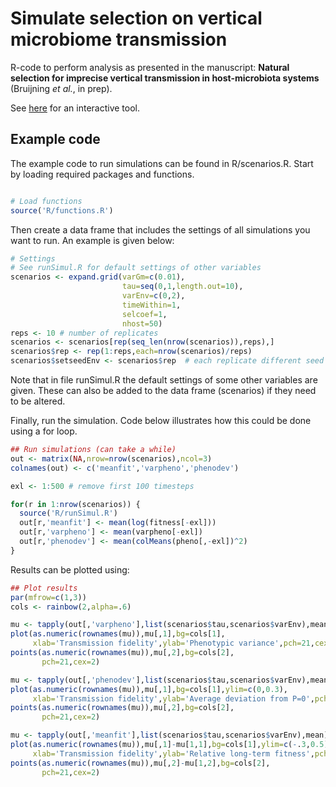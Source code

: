 # Simulate selection on vertical microbiome transmission

R-code to perform analysis as presented in the manuscript: **Natural selection for imprecise vertical transmission in host-microbiota systems** (Bruijning *et al.*, in prep).


See [here](https://marjoleinbruijning.shinyapps.io/simulhostmicrobiome/) for an interactive tool.

## Example code

The example code to run simulations can be found in R/scenarios.R. Start by loading required packages and functions.

```r

# Load functions
source('R/functions.R')

```

Then create a data frame that includes the settings of all simulations you want to run. An example is given below:

```r
# Settings
# See runSimul.R for default settings of other variables
scenarios <- expand.grid(varGm=c(0.01),
                         tau=seq(0,1,length.out=10),
                         varEnv=c(0,2),
                         timeWithin=1,
                         selcoef=1,
                         nhost=50)
reps <- 10 # number of replicates
scenarios <- scenarios[rep(seq_len(nrow(scenarios)),reps),]
scenarios$rep <- rep(1:reps,each=nrow(scenarios)/reps)
scenarios$setseedEnv <- scenarios$rep  # each replicate different seed
```

Note that in file runSimul.R the default settings of some other variables are given. These can also be added to the data frame (scenarios) if they need to be altered.

Finally, run the simulation. Code below illustrates how this could be done using a for loop.

```r
## Run simulations (can take a while)
out <- matrix(NA,nrow=nrow(scenarios),ncol=3)
colnames(out) <- c('meanfit','varpheno','phenodev')

exl <- 1:500 # remove first 100 timesteps

for(r in 1:nrow(scenarios)) {
  source('R/runSimul.R')
  out[r,'meanfit'] <- mean(log(fitness[-exl]))
  out[r,'varpheno'] <- mean(varpheno[-exl])
  out[r,'phenodev'] <- mean(colMeans(pheno[,-exl])^2)  
}

```

Results can be plotted using:

```r
## Plot results
par(mfrow=c(1,3))
cols <- rainbow(2,alpha=.6)

mu <- tapply(out[,'varpheno'],list(scenarios$tau,scenarios$varEnv),mean)
plot(as.numeric(rownames(mu)),mu[,1],bg=cols[1],
     xlab='Transmission fidelity',ylab='Phenotypic variance',pch=21,cex=2)
points(as.numeric(rownames(mu)),mu[,2],bg=cols[2],
       pch=21,cex=2)

mu <- tapply(out[,'phenodev'],list(scenarios$tau,scenarios$varEnv),mean)
plot(as.numeric(rownames(mu)),mu[,1],bg=cols[1],ylim=c(0,0.3),
     xlab='Transmission fidelity',ylab='Average deviation from P=0',pch=21,cex=2)
points(as.numeric(rownames(mu)),mu[,2],bg=cols[2],
       pch=21,cex=2)

mu <- tapply(out[,'meanfit'],list(scenarios$tau,scenarios$varEnv),mean)
plot(as.numeric(rownames(mu)),mu[,1]-mu[1,1],bg=cols[1],ylim=c(-.3,0.5),
     xlab='Transmission fidelity',ylab='Relative long-term fitness',pch=21,cex=2)
points(as.numeric(rownames(mu)),mu[,2]-mu[1,2],bg=cols[2],
       pch=21,cex=2)
```       
